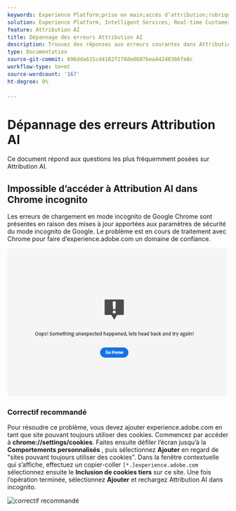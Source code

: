 ```yaml
---
keywords: Experience Platform;prise en main;accès d’attribution;rubriques populaires;entrée d’attribution;sortie d’attribution ai;résolution des problèmes d’attribution;erreurs d’attribution ai
solution: Experience Platform, Intelligent Services, Real-time Customer Data Platform
feature: Attribution AI
title: Dépannage des erreurs Attribution AI
description: Trouvez des réponses aux erreurs courantes dans Attribution AI.
type: Documentation
source-git-commit: 896dda631cd4182f278de0607bea442d8366fe8c
workflow-type: tm+mt
source-wordcount: '167'
ht-degree: 0%

---
```


# Dépannage des erreurs Attribution AI

Ce document répond aux questions les plus fréquemment posées sur Attribution AI.

## Impossible d’accéder à Attribution AI dans Chrome incognito

Les erreurs de chargement en mode incognito de Google Chrome sont présentes en raison des mises à jour apportées aux paramètres de sécurité du mode incognito de Google. Le problème est en cours de traitement avec Chrome pour faire d’experience.adobe.com un domaine de confiance.

<img src="./images/faq/error.PNG" width="500" /><br />

### Correctif recommandé

Pour résoudre ce problème, vous devez ajouter experience.adobe.com en tant que site pouvant toujours utiliser des cookies. Commencez par accéder à **chrome://settings/cookies**. Faites ensuite défiler l’écran jusqu’à la **Comportements personnalisés** , puis sélectionnez **Ajouter** en regard de &quot;sites pouvant toujours utiliser des cookies&quot;. Dans la fenêtre contextuelle qui s’affiche, effectuez un copier-coller `[*.]experience.adobe.com` sélectionnez ensuite le **Inclusion de cookies tiers** sur ce site. Une fois l’opération terminée, sélectionnez **Ajouter** et rechargez Attribution AI dans incognito.

![correctif recommandé](./images/faq/cookies2.gif)
